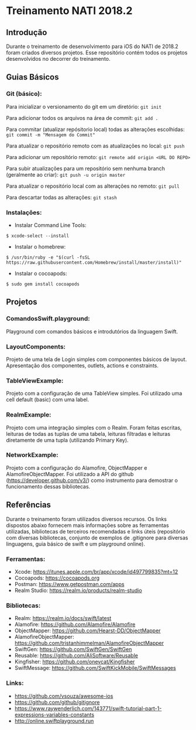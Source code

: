 # Treinamento NATI 2018.2
## Introdução
Durante o treinamento de desenvolvimento para iOS do NATI de 2018.2 foram criados diversos projetos. Esse repositório contém todos os projetos desenvolvidos no decorrer do treinamento.

## Guias Básicos
### Git (básico):
Para inicializar o versionamento do git em um diretório: `git init`

Para adicionar todos os arquivos na área de commit: `git add .`

Para commitar (atualizar repósitorio local) todas as alterações escolhidas: `git commit -m "Mensagem do Commit"`

Para atualizar o repositório remoto com as atualizações no local: `git push`

Para adicionar um repositório remoto: `git remote add origin <URL DO REPO>`

Para subir atualizações para um repositório sem nenhuma branch (geralmente ao criar): `git push -u origin master`

Para atualizar o repositório local com as alterações no remoto: `git pull`

Para descartar todas as alterações: `git stash`

### Instalações:
- Instalar Command Line Tools: 
```shell
$ xcode-select --install
```
- Instalar o homebrew: 
```shell
$ /usr/bin/ruby -e "$(curl -fsSL https://raw.githubusercontent.com/Homebrew/install/master/install)"
```
- Instalar o cocoapods: 
```shell
$ sudo gem install cocoapods
```

## Projetos
### ComandosSwift.playground:
Playground com comandos básicos e introdutórios da linguagem Swift.

### LayoutComponents:
Projeto de uma tela de Login simples com componentes básicos de layout. Apresentação dos componentes, outlets, actions e constraints.

### TableViewExample:
Projeto com a configuração de uma TableView simples. Foi utilizado uma cell default (basic) com uma label.

### RealmExample:
Projeto com uma integração simples com o Realm. Foram feitas escritas, leituras de todas as tuplas de uma tabela, leituras filtradas e leituras diretamente de uma tupla (utilizando Primary Key).

### NetworkExample:
Projeto com a configuração do Alamofire, ObjectMapper e AlamofireObjectMapper. Foi utilizado a API do github (https://developer.github.com/v3/) como instrumento para demostrar o funcionamento dessas bibliotecas.

## Referências
Durante o treinamento foram utilizados diversos recursos. Os links dispostos abaixo fornecem mais informações sobre as ferramentas utilizadas, bibliotecas de terceiros recomendadas e links úteis (repositório com diversas bibliotecas, conjunto de exemplos de .gitignore para diversas linguagens, guia básico de swift e um playground online).

### Ferramentas:
- Xcode: https://itunes.apple.com/br/app/xcode/id497799835?mt=12
- Cocoapods: https://cocoapods.org
- Postman: https://www.getpostman.com/apps
- Realm Studio: https://realm.io/products/realm-studio

### Bibliotecas:
- Realm: https://realm.io/docs/swift/latest
- Alamofire: https://github.com/Alamofire/Alamofire
- ObjectMapper: https://github.com/Hearst-DD/ObjectMapper
- AlamofireObjectMapper: https://github.com/tristanhimmelman/AlamofireObjectMapper
- SwiftGen: https://github.com/SwiftGen/SwiftGen
- Reusable: https://github.com/AliSoftware/Reusable
- Kingfisher: https://github.com/onevcat/Kingfisher
- SwiftMessage: https://github.com/SwiftKickMobile/SwiftMessages

### Links:
- https://github.com/vsouza/awesome-ios
- https://github.com/github/gitignore
- https://www.raywenderlich.com/143771/swift-tutorial-part-1-expressions-variables-constants 
- http://online.swiftplayground.run
